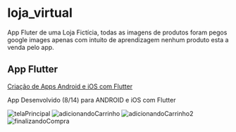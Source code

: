# loja_virtual

App Fluter de uma Loja Fictícia, todas as imagens de produtos foram pegos google images apenas com intuito de aprendizagem nenhum produto esta a venda pelo app.

## App Flutter
[Criação de Apps Android e iOS com Flutter](https://www.udemy.com/course/curso-completo-flutter-app-android-ios/)

App Desenvolvido (8/14) para ANDROID e iOS com Flutter 

![telaPrincipal](https://user-images.githubusercontent.com/64598132/138202374-07f034e9-f780-400a-b17b-97064c5a501d.gif)
![adicionandoCarrinho](https://user-images.githubusercontent.com/64598132/138202379-0b29b0ee-7ed3-444e-9aac-73a403e733be.gif)
![adicionandoCarrinho2](https://user-images.githubusercontent.com/64598132/138202385-c996f2cb-7219-4736-8bd9-df60a349745b.gif)
![finalizandoCompra](https://user-images.githubusercontent.com/64598132/138202396-80afa246-8a65-44b5-9336-fd3c2a2550c3.gif)
